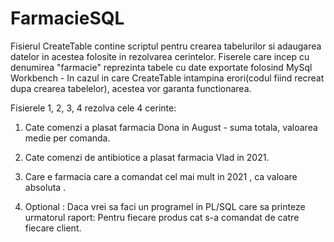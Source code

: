 # FarmacieSQL
Fisierul CreateTable contine scriptul pentru crearea tabelurilor si adaugarea datelor in acestea folosite in rezolvarea cerintelor. Fiserele care incep cu denumirea "farmacie" reprezinta tabele cu date exportate folosind MySql Workbench - In cazul in care CreateTable intampina erori(codul fiind recreat dupa crearea tabelelor), acestea vor garanta functionarea.

Fisierele 1, 2, 3, 4 rezolva cele 4 cerinte:

1. Cate comenzi a plasat farmacia Dona in August - suma totala, valoarea medie per comanda.

2. Cate comenzi de antibiotice a plasat farmacia Vlad in 2021.

3. Care e farmacia care a comandat cel mai mult in 2021 , ca valoare absoluta .

4. Optional : Daca vrei sa faci un programel in PL/SQL care sa printeze urmatorul raport: Pentru fiecare produs cat s-a comandat de catre fiecare client.
